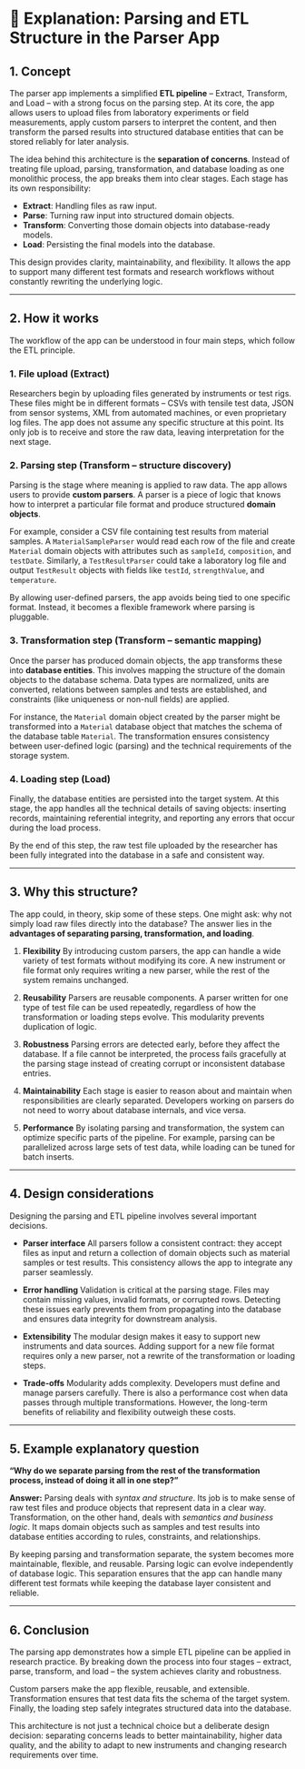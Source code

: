 # 🧩 Explanation: Parsing and ETL Structure in the Parser App

## 1. Concept

The parser app implements a simplified **ETL pipeline** – Extract, Transform, and Load – with a strong focus on the parsing step. At its core, the app allows users to upload files from laboratory experiments or field measurements, apply custom parsers to interpret the content, and then transform the parsed results into structured database entities that can be stored reliably for later analysis.

The idea behind this architecture is the **separation of concerns**. Instead of treating file upload, parsing, transformation, and database loading as one monolithic process, the app breaks them into clear stages. Each stage has its own responsibility:

- **Extract**: Handling files as raw input.
- **Parse**: Turning raw input into structured domain objects.
- **Transform**: Converting those domain objects into database-ready models.
- **Load**: Persisting the final models into the database.

This design provides clarity, maintainability, and flexibility. It allows the app to support many different test formats and research workflows without constantly rewriting the underlying logic.

---

## 2. How it works

The workflow of the app can be understood in four main steps, which follow the ETL principle.

### 1. File upload (Extract)
Researchers begin by uploading files generated by instruments or test rigs. These files might be in different formats – CSVs with tensile test data, JSON from sensor systems, XML from automated machines, or even proprietary log files. The app does not assume any specific structure at this point. Its only job is to receive and store the raw data, leaving interpretation for the next stage.

### 2. Parsing step (Transform – structure discovery)
Parsing is the stage where meaning is applied to raw data. The app allows users to provide **custom parsers**. A parser is a piece of logic that knows how to interpret a particular file format and produce structured **domain objects**.

For example, consider a CSV file containing test results from material samples. A `MaterialSampleParser` would read each row of the file and create `Material` domain objects with attributes such as `sampleId`, `composition`, and `testDate`. Similarly, a `TestResultParser` could take a laboratory log file and output `TestResult` objects with fields like `testId`, `strengthValue`, and `temperature`.

By allowing user-defined parsers, the app avoids being tied to one specific format. Instead, it becomes a flexible framework where parsing is pluggable.

### 3. Transformation step (Transform – semantic mapping)
Once the parser has produced domain objects, the app transforms these into **database entities**. This involves mapping the structure of the domain objects to the database schema. Data types are normalized, units are converted, relations between samples and tests are established, and constraints (like uniqueness or non-null fields) are applied.

For instance, the `Material` domain object created by the parser might be transformed into a `Material` database object that matches the schema of the database table `Material`. The transformation ensures consistency between user-defined logic (parsing) and the technical requirements of the storage system.

### 4. Loading step (Load)
Finally, the database entities are persisted into the target system. At this stage, the app handles all the technical details of saving objects: inserting records, maintaining referential integrity, and reporting any errors that occur during the load process.

By the end of this step, the raw test file uploaded by the researcher has been fully integrated into the database in a safe and consistent way.

---

## 3. Why this structure?

The app could, in theory, skip some of these steps. One might ask: why not simply load raw files directly into the database? The answer lies in the **advantages of separating parsing, transformation, and loading**.

1. **Flexibility**
   By introducing custom parsers, the app can handle a wide variety of test formats without modifying its core. A new instrument or file format only requires writing a new parser, while the rest of the system remains unchanged.

2. **Reusability**
   Parsers are reusable components. A parser written for one type of test file can be used repeatedly, regardless of how the transformation or loading steps evolve. This modularity prevents duplication of logic.

3. **Robustness**
   Parsing errors are detected early, before they affect the database. If a file cannot be interpreted, the process fails gracefully at the parsing stage instead of creating corrupt or inconsistent database entries.

4. **Maintainability**
   Each stage is easier to reason about and maintain when responsibilities are clearly separated. Developers working on parsers do not need to worry about database internals, and vice versa.

5. **Performance**
   By isolating parsing and transformation, the system can optimize specific parts of the pipeline. For example, parsing can be parallelized across large sets of test data, while loading can be tuned for batch inserts.

---

## 4. Design considerations

Designing the parsing and ETL pipeline involves several important decisions.

- **Parser interface**
  All parsers follow a consistent contract: they accept files as input and return a collection of domain objects such as material samples or test results. This consistency allows the app to integrate any parser seamlessly.

- **Error handling**
  Validation is critical at the parsing stage. Files may contain missing values, invalid formats, or corrupted rows. Detecting these issues early prevents them from propagating into the database and ensures data integrity for downstream analysis.

- **Extensibility**
  The modular design makes it easy to support new instruments and data sources. Adding support for a new file format requires only a new parser, not a rewrite of the transformation or loading steps.

- **Trade-offs**
  Modularity adds complexity. Developers must define and manage parsers carefully. There is also a performance cost when data passes through multiple transformations. However, the long-term benefits of reliability and flexibility outweigh these costs.

---

## 5. Example explanatory question

**“Why do we separate parsing from the rest of the transformation process, instead of doing it all in one step?”**

**Answer:**
Parsing deals with *syntax and structure*. Its job is to make sense of raw test files and produce objects that represent data in a clear way. Transformation, on the other hand, deals with *semantics and business logic*. It maps domain objects such as samples and test results into database entities according to rules, constraints, and relationships.

By keeping parsing and transformation separate, the system becomes more maintainable, flexible, and reusable. Parsing logic can evolve independently of database logic. This separation ensures that the app can handle many different test formats while keeping the database layer consistent and reliable.

---

## 6. Conclusion

The parsing app demonstrates how a simple ETL pipeline can be applied in research practice. By breaking down the process into four stages – extract, parse, transform, and load – the system achieves clarity and robustness.

Custom parsers make the app flexible, reusable, and extensible. Transformation ensures that test data fits the schema of the target system. Finally, the loading step safely integrates structured data into the database.

This architecture is not just a technical choice but a deliberate design decision: separating concerns leads to better maintainability, higher data quality, and the ability to adapt to new instruments and changing research requirements over time.
